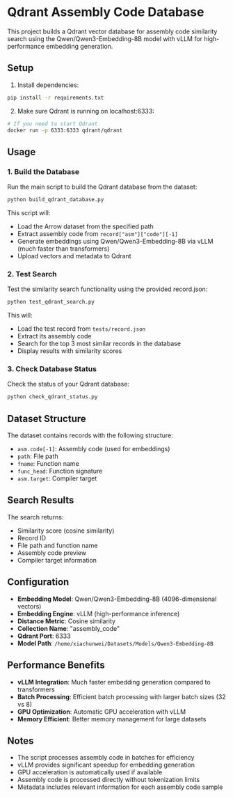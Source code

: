 # Qdrant Assembly Code Database

This project builds a Qdrant vector database for assembly code similarity search using the Qwen/Qwen3-Embedding-8B model with vLLM for high-performance embedding generation.

## Setup

1. Install dependencies:
```bash
pip install -r requirements.txt
```

2. Make sure Qdrant is running on localhost:6333:
```bash
# If you need to start Qdrant
docker run -p 6333:6333 qdrant/qdrant
```

## Usage

### 1. Build the Database

Run the main script to build the Qdrant database from the dataset:

```bash
python build_qdrant_database.py
```

This script will:
- Load the Arrow dataset from the specified path
- Extract assembly code from `record["asm"]["code"][-1]`
- Generate embeddings using Qwen/Qwen3-Embedding-8B via vLLM (much faster than transformers)
- Upload vectors and metadata to Qdrant

### 2. Test Search

Test the similarity search functionality using the provided record.json:

```bash
python test_qdrant_search.py
```

This will:
- Load the test record from `tests/record.json`
- Extract its assembly code
- Search for the top 3 most similar records in the database
- Display results with similarity scores

### 3. Check Database Status

Check the status of your Qdrant database:

```bash
python check_qdrant_status.py
```

## Dataset Structure

The dataset contains records with the following structure:
- `asm.code[-1]`: Assembly code (used for embeddings)
- `path`: File path
- `fname`: Function name
- `func_head`: Function signature
- `asm.target`: Compiler target

## Search Results

The search returns:
- Similarity score (cosine similarity)
- Record ID
- File path and function name
- Assembly code preview
- Compiler target information

## Configuration

- **Embedding Model**: Qwen/Qwen3-Embedding-8B (4096-dimensional vectors)
- **Embedding Engine**: vLLM (high-performance inference)
- **Distance Metric**: Cosine similarity
- **Collection Name**: "assembly_code"
- **Qdrant Port**: 6333
- **Model Path**: `/home/xiachunwei/Datasets/Models/Qwen3-Embedding-8B`

## Performance Benefits

- **vLLM Integration**: Much faster embedding generation compared to transformers
- **Batch Processing**: Efficient batch processing with larger batch sizes (32 vs 8)
- **GPU Optimization**: Automatic GPU acceleration with vLLM
- **Memory Efficient**: Better memory management for large datasets

## Notes

- The script processes assembly code in batches for efficiency
- vLLM provides significant speedup for embedding generation
- GPU acceleration is automatically used if available
- Assembly code is processed directly without tokenization limits
- Metadata includes relevant information for each assembly code sample
